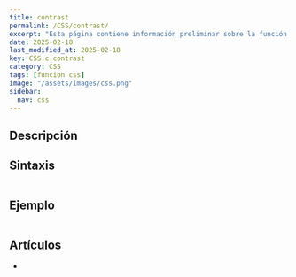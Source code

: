 ```yaml
---
title: contrast
permalink: /CSS/contrast/
excerpt: "Esta página contiene información preliminar sobre la función CSS de contraste."
date: 2025-02-18
last_modified_at: 2025-02-18
key: CSS.c.contrast
category: CSS
tags: [funcion css]
image: "/assets/images/css.png"
sidebar:
  nav: css
---
```


## Descripción


## Sintaxis


```css

```


## Ejemplo


```css

```


## Artículos

- 
